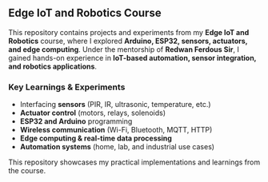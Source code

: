 ## Edge IoT and Robotics Course

This repository contains projects and experiments from my **Edge IoT and Robotics** course, where I explored **Arduino, ESP32, sensors, actuators, and edge computing**. Under the mentorship of **Redwan Ferdous Sir**, I gained hands-on experience in **IoT-based automation, sensor integration, and robotics applications**.

### Key Learnings & Experiments
- Interfacing **sensors** (PIR, IR, ultrasonic, temperature, etc.)  
- **Actuator control** (motors, relays, solenoids)  
- **ESP32 and Arduino** programming  
- **Wireless communication** (Wi-Fi, Bluetooth, MQTT, HTTP)  
- **Edge computing & real-time data processing**  
- **Automation systems** (home, lab, and industrial use cases)  

This repository showcases my practical implementations and learnings from the course.


